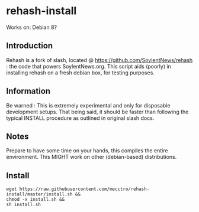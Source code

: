 # rehash-install
Works on: Debian 8?

Introduction
-
Rehash is a fork of slash, located @ https://github.com/SoylentNews/rehash : the code that powers SoylentNews.org. This script aids (poorly) in installing rehash on a fresh debian box, for testing purposes.

Information
-
Be warned : This is extremely experimental and only for disposable development setups.
That being said, it should be faster than following the typical INSTALL procedure as outlined in original slash docs.

Notes
-
Prepare to have some time on your hands, this compiles the entire environment. This MIGHT work on other (debian-based) distributions.

Install
-----
    wget https://raw.githubusercontent.com/mecctro/rehash-install/master/install.sh &&
    chmod -x install.sh &&
    sh install.sh
